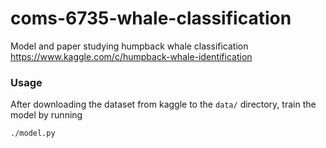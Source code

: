 coms-6735-whale-classification
==============================

Model and paper studying humpback whale classification https://www.kaggle.com/c/humpback-whale-identification

### Usage

After downloading the dataset from kaggle to the `data/` directory,
train the model by running

```sh
./model.py
```
